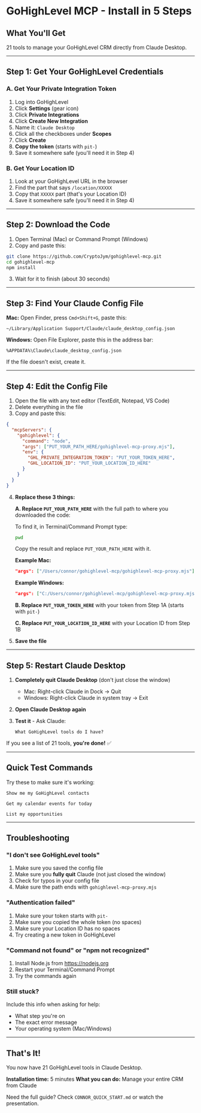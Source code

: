 # GoHighLevel MCP - Install in 5 Steps

## What You'll Get
21 tools to manage your GoHighLevel CRM directly from Claude Desktop.

---

## Step 1: Get Your GoHighLevel Credentials

### A. Get Your Private Integration Token

1. Log into GoHighLevel
2. Click **Settings** (gear icon)
3. Click **Private Integrations**
4. Click **Create New Integration**
5. Name it: `Claude Desktop`
6. Click all the checkboxes under **Scopes**
7. Click **Create**
8. **Copy the token** (starts with `pit-`)
9. Save it somewhere safe (you'll need it in Step 4)

### B. Get Your Location ID

1. Look at your GoHighLevel URL in the browser
2. Find the part that says `/location/XXXXX`
3. Copy that `XXXXX` part (that's your Location ID)
4. Save it somewhere safe (you'll need it in Step 4)

---

## Step 2: Download the Code

1. Open Terminal (Mac) or Command Prompt (Windows)
2. Copy and paste this:

```bash
git clone https://github.com/CryptoJym/gohighlevel-mcp.git
cd gohighlevel-mcp
npm install
```

3. Wait for it to finish (about 30 seconds)

---

## Step 3: Find Your Claude Config File

**Mac:** Open Finder, press `Cmd+Shift+G`, paste this:
```
~/Library/Application Support/Claude/claude_desktop_config.json
```

**Windows:** Open File Explorer, paste this in the address bar:
```
%APPDATA%\Claude\claude_desktop_config.json
```

If the file doesn't exist, create it.

---

## Step 4: Edit the Config File

1. Open the file with any text editor (TextEdit, Notepad, VS Code)
2. Delete everything in the file
3. Copy and paste this:

```json
{
  "mcpServers": {
    "gohighlevel": {
      "command": "node",
      "args": ["PUT_YOUR_PATH_HERE/gohighlevel-mcp-proxy.mjs"],
      "env": {
        "GHL_PRIVATE_INTEGRATION_TOKEN": "PUT_YOUR_TOKEN_HERE",
        "GHL_LOCATION_ID": "PUT_YOUR_LOCATION_ID_HERE"
      }
    }
  }
}
```

4. **Replace these 3 things:**

   **A. Replace `PUT_YOUR_PATH_HERE`** with the full path to where you downloaded the code:

   To find it, in Terminal/Command Prompt type:
   ```bash
   pwd
   ```

   Copy the result and replace `PUT_YOUR_PATH_HERE` with it.

   **Example Mac:**
   ```json
   "args": ["/Users/connor/gohighlevel-mcp/gohighlevel-mcp-proxy.mjs"]
   ```

   **Example Windows:**
   ```json
   "args": ["C:/Users/connor/gohighlevel-mcp/gohighlevel-mcp-proxy.mjs"]
   ```

   **B. Replace `PUT_YOUR_TOKEN_HERE`** with your token from Step 1A (starts with `pit-`)

   **C. Replace `PUT_YOUR_LOCATION_ID_HERE`** with your Location ID from Step 1B

5. **Save the file**

---

## Step 5: Restart Claude Desktop

1. **Completely quit Claude Desktop** (don't just close the window)
   - Mac: Right-click Claude in Dock → Quit
   - Windows: Right-click Claude in system tray → Exit

2. **Open Claude Desktop again**

3. **Test it** - Ask Claude:
   ```
   What GoHighLevel tools do I have?
   ```

If you see a list of 21 tools, **you're done!** ✅

---

## Quick Test Commands

Try these to make sure it's working:

```
Show me my GoHighLevel contacts
```

```
Get my calendar events for today
```

```
List my opportunities
```

---

## Troubleshooting

### "I don't see GoHighLevel tools"

1. Make sure you saved the config file
2. Make sure you **fully quit** Claude (not just closed the window)
3. Check for typos in your config file
4. Make sure the path ends with `gohighlevel-mcp-proxy.mjs`

### "Authentication failed"

1. Make sure your token starts with `pit-`
2. Make sure you copied the whole token (no spaces)
3. Make sure your Location ID has no spaces
4. Try creating a new token in GoHighLevel

### "Command not found" or "npm not recognized"

1. Install Node.js from https://nodejs.org
2. Restart your Terminal/Command Prompt
3. Try the commands again

### Still stuck?

Include this info when asking for help:
- What step you're on
- The exact error message
- Your operating system (Mac/Windows)

---

## That's It!

You now have 21 GoHighLevel tools in Claude Desktop.

**Installation time:** 5 minutes
**What you can do:** Manage your entire CRM from Claude

Need the full guide? Check `CONNOR_QUICK_START.md` or watch the presentation.
